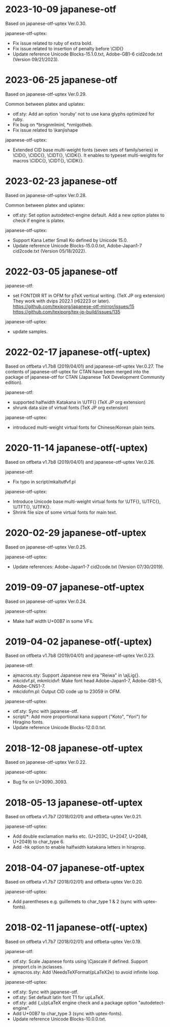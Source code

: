 # 2023-10-09 japanese-otf

Based on japanese-otf-uptex Ver.0.30.

japanese-otf-uptex:
* Fix issue related to ruby of extra bold.
* Fix issue related to insertion of penalty before \CID{}
* Update reference Unicode Blocks-15.1.0.txt, Adobe-GB1-6 cid2code.txt (Version 09/21/2023).



# 2023-06-25 japanese-otf

Based on japanese-otf-uptex Ver.0.29.

Common between platex and uplatex:
* otf.sty: Add an option 'noruby' not to use kana glyphs optimized for ruby.
* Fix bug on *brsgnmlminl, *nmlgotheb.
* Fix issue related to \kanjishape

japanese-otf-uptex:
* Extended CID base multi-weight fonts (seven sets of family/series) in \CID{}, \CIDC{}, \CIDT{}, \CIDK{}.
It enables to typeset multi-weights for macros \CIDC{}, \CIDT{}, \CIDK{}.



# 2023-02-23 japanese-otf

Based on japanese-otf-uptex Ver.0.28.

Common between platex and uplatex:
* otf.sty: Set option autodetect-engine default. Add a new option platex to check if engine is platex.

japanese-otf-uptex:
* Support Kana Letter Small Ko defined by Unicode 15.0.
* Update reference Unicode Blocks-15.0.0.txt, Adobe-Japan1-7 cid2code.txt (Version 05/18/2022).



# 2022-03-05 japanese-otf

japanese-otf:
* set FONTDIR RT in OFM for pTeX vertical writing. (TeX JP org extension)
  They work with dvips 2022.1 (r62223 or later).
  https://github.com/texjporg/japanese-otf-mirror/issues/15
  https://github.com/texjporg/tex-jp-build/issues/135

japanese-otf-uptex:
* update samples.



# 2022-02-17 japanese-otf(-uptex)

Based on otfbeta v1.7b8 (2019/04/01) and japanese-otf-uptex Ver.0.27.
The contents of japanese-otf-uptex for CTAN have been merged into the package of japanese-otf for CTAN (Japanese TeX Development Community edition).

japanese-otf:
* supported halfwidth Katakana in \UTF{} (TeX JP org extension)
* shrunk data size of virtual fonts (TeX JP org extension)

japanese-otf-uptex:
* introduced multi-weight virtual fonts for Chinese/Korean plain texts.



# 2020-11-14 japanese-otf(-uptex)

Based on otfbeta v1.7b8 (2019/04/01) and japanese-otf-uptex Ver.0.26.

japanese-otf:
* Fix typo in script/mkaltutfvf.pl

japanese-otf-uptex:
* Introduce Unicode base multi-weight virtual fonts for \UTF{}, \UTFC{}, \UTFT{}, \UTFK{}.
* Shrink file size of some virtual fonts for main text.



# 2020-02-29 japanese-otf-uptex

Based on japanese-otf-uptex Ver.0.25.

japanese-otf-uptex:
* Update references: Adobe-Japan1-7 cid2code.txt (Version 07/30/2019).



# 2019-09-07 japanese-otf-uptex

Based on japanese-otf-uptex Ver.0.24.

japanese-otf-uptex:
* Make half width U+00B7 in some VFs.



# 2019-04-02 japanese-otf(-uptex)

Based on otfbeta v1.7b8 (2019/04/01) and japanese-otf-uptex Ver.0.23.

japanese-otf:
* ajmacros.sty: Support Japanese new era "Reiwa" in \ajLig{}.
* mkcidvf.pl, mkmlcidvf: Make font head Adobe-Japan1-7, Adobe-GB1-5, Adobe-CNS1-7.
* mkcidofm.pl: Output CID code up to 23059 in OFM.

japanese-otf-uptex:
* otf.sty: Sync with japanese-otf.
* script/*: Add more proportional kana support ("Koto", "Yori") for Hiragino fonts.
* Update reference Unicode Blocks-12.0.0.txt.



# 2018-12-08 japanese-otf-uptex

Based on japanese-otf-uptex Ver.0.22.

japanese-otf-uptex:
* Bug fix on U+3090..3093.



# 2018-05-13 japanese-otf-uptex

Based on otfbeta v1.7b7 (2018/02/01) and otfbeta-uptex Ver.0.21.

japanese-otf-uptex:
* Add dou­ble ex­cla­ma­tion marks etc. (U+203C, U+2047, U+2048, U+2049) to char_type 6.
* Add -hk op­tion to en­able halfwidth katakana let­ters in hi­raprop.



# 2018-04-07 japanese-otf-uptex

Based on otfbeta v1.7b7 (2018/02/01) and otfbeta-uptex Ver.0.20.

japanese-otf-uptex:
* Add parentheses e.g. guillemets to char_type 1 & 2 (sync with uptex-fonts).



# 2018-02-11 japanese-otf(-uptex)

Based on otfbeta v1.7b7 (2018/02/01) and otfbeta-uptex Ver.0.19.

japanese-otf:
* otf.sty: Scale Japanese fonts using \Cjascale if defined. Support jsreport.cls in jsclasses.
* ajmacros.sty: Add \NeedsTeXFormat{pLaTeX2e} to avoid infinite loop.

japanese-otf-uptex:
* otf.sty: Sync with japanese-otf.
* otf.sty: Set default latin font T1 for upLaTeX.
* otf.sty: add {,u}pLaTeX engine check and a package option "autodetect-engine".
* Add U+00B7 to char_type 3 (sync with uptex-fonts).
* Update reference Unicode Blocks-10.0.0.txt.

